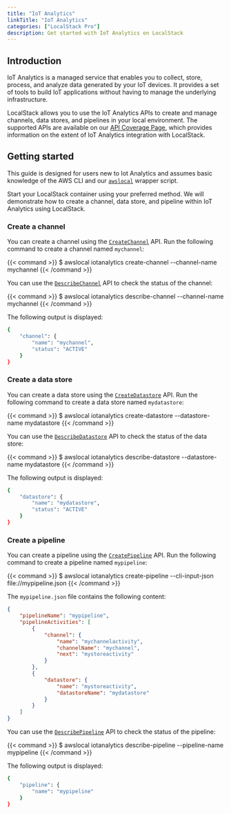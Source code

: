 ```yaml
---
title: "IoT Analytics"
linkTitle: "IoT Analytics"
categories: ["LocalStack Pro"]
description: Get started with IoT Analytics on LocalStack
---
```


## Introduction

IoT Analytics is a managed service that enables you to collect, store, process, and analyze data generated by your IoT devices. It provides a set of tools to build IoT applications without having to manage the underlying infrastructure.

LocalStack allows you to use the IoT Analytics APIs to create and manage channels, data stores, and pipelines in your local environment. The supported APIs are available on our [API Coverage Page](https://docs.localstack.cloud/references/coverage/coverage_iotanalytics/), which provides information on the extent of IoT Analytics integration with LocalStack.

## Getting started

This guide is designed for users new to Iot Analytics and assumes basic knowledge of the AWS CLI and our [`awslocal`](https://github.com/localstack/awscli-local) wrapper script.

Start your LocalStack container using your preferred method. We will demonstrate how to create a channel, data store, and pipeline within IoT Analytics using LocalStack.

### Create a channel

You can create a channel using the [`CreateChannel`](https://docs.aws.amazon.com/iotanalytics/latest/APIReference/API_CreateChannel.html) API. Run the following command to create a channel named `mychannel`:

{{< command >}}
$ awslocal iotanalytics create-channel --channel-name mychannel
{{< /command >}}

You can use the [`DescribeChannel`](https://docs.aws.amazon.com/iotanalytics/latest/APIReference/API_DescribeChannel.html) API to check the status of the channel:

{{< command >}}
$ awslocal iotanalytics describe-channel --channel-name mychannel
{{< /command >}}

The following output is displayed:

```bash
{
    "channel": {
        "name": "mychannel",
        "status": "ACTIVE"
    }
}
```

### Create a data store

You can create a data store using the [`CreateDatastore`](https://docs.aws.amazon.com/iotanalytics/latest/APIReference/API_CreateDatastore.html) API. Run the following command to create a data store named `mydatastore`:

{{< command >}}
$ awslocal iotanalytics create-datastore --datastore-name mydatastore
{{< /command >}}

You can use the [`DescribeDatastore`](https://docs.aws.amazon.com/iotanalytics/latest/APIReference/API_DescribeDatastore.html) API to check the status of the data store:

{{< command >}}
$ awslocal iotanalytics describe-datastore --datastore-name mydatastore
{{< /command >}}

The following output is displayed:

```bash
{
    "datastore": {
        "name": "mydatastore",
        "status": "ACTIVE"
    }
}
```

### Create a pipeline

You can create a pipeline using the [`CreatePipeline`](https://docs.aws.amazon.com/iotanalytics/latest/APIReference/API_CreatePipeline.html) API. Run the following command to create a pipeline named `mypipeline`:

{{< command >}}
$ awslocal iotanalytics create-pipeline --cli-input-json file://mypipeline.json
{{< /command >}}

The `mypipeline.json` file contains the following content:

```json
{
    "pipelineName": "mypipeline",
    "pipelineActivities": [
        {
            "channel": {
                "name": "mychannelactivity",
                "channelName": "mychannel",
                "next": "mystoreactivity"
            }
        },
        {
            "datastore": {
                "name": "mystoreactivity",
                "datastoreName": "mydatastore"
            }
        }
    ]
}
```

You can use the [`DescribePipeline`](https://docs.aws.amazon.com/iotanalytics/latest/APIReference/API_DescribePipeline.html) API to check the status of the pipeline:

{{< command >}}
$ awslocal iotanalytics describe-pipeline  --pipeline-name mypipeline
{{< /command >}}

The following output is displayed:

```bash
{
    "pipeline": {
        "name": "mypipeline"
    }
}
```

